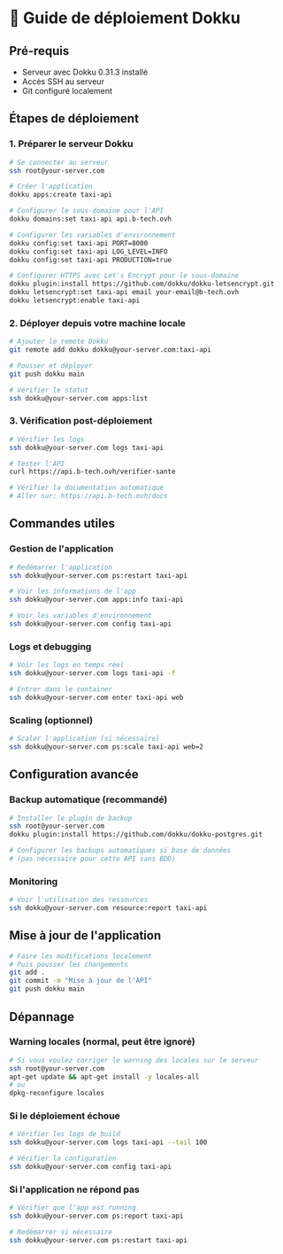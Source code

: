 # 🚀 Guide de déploiement Dokku

## Pré-requis

- Serveur avec Dokku 0.31.3 installé
- Accès SSH au serveur
- Git configuré localement

## Étapes de déploiement

### 1. Préparer le serveur Dokku

```bash
# Se connecter au serveur
ssh root@your-server.com

# Créer l'application
dokku apps:create taxi-api

# Configurer le sous-domaine pour l'API
dokku domains:set taxi-api api.b-tech.ovh

# Configurer les variables d'environnement
dokku config:set taxi-api PORT=8000
dokku config:set taxi-api LOG_LEVEL=INFO
dokku config:set taxi-api PRODUCTION=true

# Configurer HTTPS avec Let's Encrypt pour le sous-domaine
dokku plugin:install https://github.com/dokku/dokku-letsencrypt.git
dokku letsencrypt:set taxi-api email your-email@b-tech.ovh
dokku letsencrypt:enable taxi-api
```

### 2. Déployer depuis votre machine locale

```bash
# Ajouter le remote Dokku
git remote add dokku dokku@your-server.com:taxi-api

# Pousser et déployer
git push dokku main

# Vérifier le statut
ssh dokku@your-server.com apps:list
```

### 3. Vérification post-déploiement

```bash
# Vérifier les logs
ssh dokku@your-server.com logs taxi-api

# Tester l'API
curl https://api.b-tech.ovh/verifier-sante

# Vérifier la documentation automatique
# Aller sur: https://api.b-tech.ovh/docs
```

## Commandes utiles

### Gestion de l'application
```bash
# Redémarrer l'application
ssh dokku@your-server.com ps:restart taxi-api

# Voir les informations de l'app
ssh dokku@your-server.com apps:info taxi-api

# Voir les variables d'environnement
ssh dokku@your-server.com config taxi-api
```

### Logs et debugging
```bash
# Voir les logs en temps réel
ssh dokku@your-server.com logs taxi-api -f

# Entrer dans le container
ssh dokku@your-server.com enter taxi-api web
```

### Scaling (optionnel)
```bash
# Scaler l'application (si nécessaire)
ssh dokku@your-server.com ps:scale taxi-api web=2
```

## Configuration avancée

### Backup automatique (recommandé)
```bash
# Installer le plugin de backup
ssh root@your-server.com
dokku plugin:install https://github.com/dokku/dokku-postgres.git

# Configurer les backups automatiques si base de données
# (pas nécessaire pour cette API sans BDD)
```

### Monitoring
```bash
# Voir l'utilisation des ressources
ssh dokku@your-server.com resource:report taxi-api
```

## Mise à jour de l'application

```bash
# Faire les modifications localement
# Puis pousser les changements
git add .
git commit -m "Mise à jour de l'API"
git push dokku main
```

## Dépannage

### Warning locales (normal, peut être ignoré)
```bash
# Si vous voulez corriger le warning des locales sur le serveur
ssh root@your-server.com
apt-get update && apt-get install -y locales-all
# ou
dpkg-reconfigure locales
```

### Si le déploiement échoue
```bash
# Vérifier les logs de build
ssh dokku@your-server.com logs taxi-api --tail 100

# Vérifier la configuration
ssh dokku@your-server.com config taxi-api
```

### Si l'application ne répond pas
```bash
# Vérifier que l'app est running
ssh dokku@your-server.com ps:report taxi-api

# Redémarrer si nécessaire
ssh dokku@your-server.com ps:restart taxi-api
```
